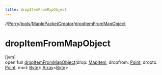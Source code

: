 ```yaml
---
title: dropItemFromMapObject
---
```

//[Perry](../../../index.html)/[tools](../index.html)/[MaplePacketCreator](index.html)/[dropItemFromMapObject](drop-item-from-map-object.html)



# dropItemFromMapObject



[jvm]\
open fun [dropItemFromMapObject](drop-item-from-map-object.html)(drop: [MapItem](../../server.maps/-map-item/index.html), dropfrom: [Point](https://docs.oracle.com/javase/8/docs/api/java/awt/Point.html), dropto: [Point](https://docs.oracle.com/javase/8/docs/api/java/awt/Point.html), mod: [Byte](https://kotlinlang.org/api/latest/jvm/stdlib/kotlin/-byte/index.html)): [Array](https://kotlinlang.org/api/latest/jvm/stdlib/kotlin/-array/index.html)<[Byte](https://kotlinlang.org/api/latest/jvm/stdlib/kotlin/-byte/index.html)>




